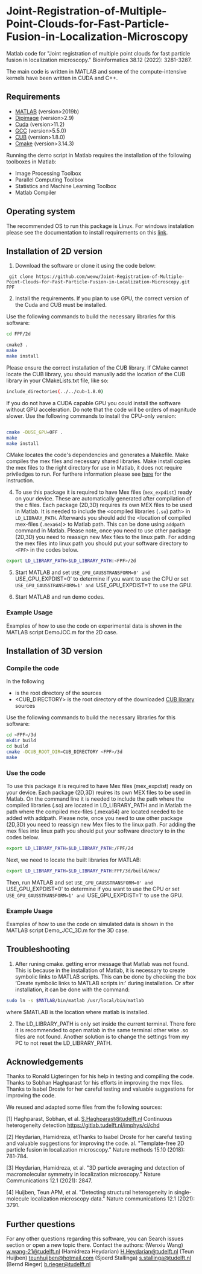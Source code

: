 # Joint-Registration-of-Multiple-Point-Clouds-for-Fast-Particle-Fusion-in-Localization-Microscopy
Matlab code for "Joint registration of multiple point clouds for fast particle fusion in localization microscopy." Bioinformatics 38.12 (2022): 3281-3287.

The main code is written in MATLAB and some of the compute-intensive kernels have been written in CUDA and C++.

## Requirements

* [MATLAB](https://www.mathworks.com/products/matlab.html) (version>2019b)
* [Dipimage](http://www.diplib.org/) (version>2.9)
* [Cuda](https://developer.nvidia.com/cuda-downloads) (version>11.2)
* [GCC](https://gcc.gnu.org/) (version>5.5.0)
* [CUB](https://nvlabs.github.io/cub/) (version>1.8.0)
* [Cmake](https://cmake.org/) (version>3.14.3)


Running the demo script in Matlab requires the installation of the following toolboxes in Matlab:
* Image Processing Toolbox
* Parallel Computing Toolbox
*	Statistics and Machine Learning Toolbox
* Matlab Compiler


## Operating system

The recommended OS to run this package is Linux. For windows instalation please see the documentation to install requirements on this [link](https://github.com/imphys/smlm_datafusion3d).

## Installation of 2D version

1. Download the software or clone it using the code below: 

``` git clone https://github.com/wexw/Joint-Registration-of-Multiple-Point-Clouds-for-Fast-Particle-Fusion-in-Localization-Microscopy.git FPF```

2. Install the requirements. If you plan to use GPU, the correct version of the Cuda and CUB must be installed. 


Use the following commands to build the necessary libraries for this software:

```bash
cd FPF/2d

cmake3 .
make
make install
````

Please ensure the correct installation of the CUB library. If CMake cannot locate the CUB library, you should manually add the location of the CUB library in your CMakeLists.txt file, like so:
````bash
include_directories(../../cub-1.8.0)
````
If you do not have a CUDA capable GPU you could install the software without GPU acceleration. Do note that the code will be orders of magnitude slower. Use the following commands to install the CPU-only version:
```bash

cmake -DUSE_GPU=OFF .
make
make install
```

CMake locates the code's dependencies and generates a Makefile. Make compiles the mex files and necessary shared libraries. Make install copies the mex files to the right directory for use in Matlab, it does not require priviledges to run.
For furthere information please see [here](https://github.com/imphys/smlm_datafusion3d) for the instruction.

4.  To use this package it is required to have Mex files (`mex_expdist`) ready on your device. These are automatically generated after compilation of the c files. Each package (2D,3D) requires its own MEX files to be used in Matlab. It is needed to include the <compiled libraries (`.so`) path> in `LD_LIBRARY_PATH`. Afterwards you should add the <location of compiled mex-files (`.mexa64`)> to Matlab path. This can be done using `addpath` command in Matlab. Please note, once you need to use other package (2D,3D) you need to reassign new Mex files to the linux path. For adding the mex files into linux path you should put your software directory to `<FPF>` in the codes below.

   ```bash
   export LD_LIBRARY_PATH=$LD_LIBRARY_PATH:<FPF>/2d
   ```

5. Start MATLAB and set `USE_GPU_GAUSSTRANSFORM=0' and `USE_GPU_EXPDIST=0' to determine if you want to use the CPU or set `USE_GPU_GAUSSTRANSFORM=1' and `USE_GPU_EXPDIST=1' to use the GPU.



4. Start MATLAB and run demo codes.

### Example Usage
Examples of how to use the code on experimental data is shown in the MATLAB script DemoJCC.m for the 2D case.

## Installation of 3D version

### Compile the code
In the following

- <FPF> is the root directory of the sources
- <CUB_DIRECTORY> is the root directory of the downloaded [CUB library](https://nvlabs.github.io/cub/) sources


Use the following commands to build the necessary libraries for this software:

```bash
cd <FPF>/3d
mkdir build
cd build
cmake -DCUB_ROOT_DIR=CUB_DIRECTORY <FPF>/3d
make
````
### Use the code
To use this package it is required to have Mex files (mex_expdist) ready on your device. Each package (2D,3D) reuires its own MEX files to be used in Matlab. On the command line it is needed to include the path where the compiled libraries (.so) are located in LD_LIBRARY_PATH and in Matlab the path where the compiled mex-files (.mexa64)  are located needed to be added with addpath. Please note, once you need to use other package (2D,3D) you need to reassign new Mex files to the linux path. For adding the mex files into linux path you should put your software directory to <FPF> in the codes below.
```bash
export LD_LIBRARY_PATH=$LD_LIBRARY_PATH:/FPF/2d
````
Next, we need to locate the built libraries for MATLAB:
```bash
export LD_LIBRARY_PATH=$LD_LIBRARY_PATH:FPF/3d/build/mex/
``` 
Then, run MATLAB and set `USE_GPU_GAUSSTRANSFORM=0' and `USE_GPU_EXPDIST=0' to determine if you want to use the CPU or set `USE_GPU_GAUSSTRANSFORM=1' and `USE_GPU_EXPDIST=1' to use the GPU. 

### Example Usage
Examples of how to use the code on simulated data is shown in the MATLAB script Demo_JCC_3D.m for the 3D case.

## Troubleshooting

1. After runing cmake. getting error message that Matlab was not found. This is because in the installation of Matlab, it is necessary to create symbolic links to MATLAB scripts. This can be done by checking the box ‘Create symbolic links to MATLAB scripts in:’ during installation. Or after installation, it can be done with the command:
```bash 
sudo ln -s $MATLAB/bin/matlab /usr/local/bin/matlab 
``` 
where $MATLAB is the location where matlab is installed.

2. The LD_LIBRARY_PATH is only set inside the current terminal. There fore it is recommended to open matlab in the same terminal other wise .so files are not found.
Another solution is to change the settings from my PC to not reset the LD_LIBRARY_PATH.



## Acknowledgements
Thanks to Ronald Ligteringen for his help in testing and compiling the code.
Thanks to Sobhan Haghparast for his efforts in improving the mex files.
Thanks to Isabel Droste for her careful testing and valuable suggestions for improving the code.


We reused and adapted some files from the following sources:

[1] Haghparast, Sobhan, et al. <S.Haghparast@tudelft.nl>  Continuous heterogeneity detection https://gitlab.tudelft.nl/imphys/ci/chd

[2] Heydarian, Hamidreza, etThanks to Isabel Droste for her careful testing and valuable suggestions for improving the code. al. "Template-free 2D particle fusion in localization microscopy." Nature methods 15.10 (2018): 781-784.

[3] Heydarian, Hamidreza, et al. "3D particle averaging and detection of macromolecular symmetry in localization microscopy." Nature Communications 12.1 (2021): 2847.

[4] Huijben, Teun APM, et al. "Detecting structural heterogeneity in single-molecule localization microscopy data." Nature communications 12.1 (2021): 3791.

## Further questions
For any other questions regarding this software, you can
Search issues section or open a new topic there.
Contact the authors: 
(Wenxiu Wang) w.wang-21@tudelft.nl
(Hamidreza Heydarian) H.Heydarian@tudelft.nl
(Teun Huijben) teunhuijben@hotmail.com
(Sjoerd Stallinga) s.stallinga@tudelft.nl
(Bernd Rieger) b.rieger@tudelft.nl
